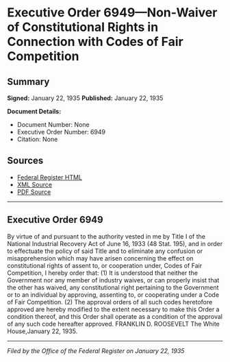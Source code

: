 # Executive Order 6949—Non-Waiver of Constitutional Rights in Connection with Codes of Fair Competition

## Summary

**Signed:** January 22, 1935
**Published:** January 22, 1935

**Document Details:**
- Document Number: None
- Executive Order Number: 6949
- Citation: None

## Sources
- [Federal Register HTML](https://www.presidency.ucsb.edu/documents/executive-order-6949-non-waiver-constitutional-rights-connection-with-codes-fair)
- [XML Source](None)
- [PDF Source](None)

---

## Executive Order 6949

By virtue of and pursuant to the authority vested in me by Title I of the National Industrial Recovery Act of June 16, 1933 (48 Stat. 195), and in order to effectuate the policy of said Title and to eliminate any confusion or misapprehension which may have arisen concerning the effect on constitutional rights of assent to, or cooperation under, Codes of Fair Competition, I hereby order that:
    (1) It is understood that neither the Government nor any member of industry waives, or can properly insist that the other has waived, any constitutional right pertaining to the Government or to an individual by approving, assenting to, or cooperating under a Code of Fair Competition.
    (2) The approval orders of all such codes heretofore approved are hereby modified to the extent necessary to make this Order a condition thereof, and this Order shall operate as a condition of the approval of any such code hereafter approved.
FRANKLIN D. ROOSEVELT
The White House,January 22, 1935.

---

*Filed by the Office of the Federal Register on January 22, 1935*
